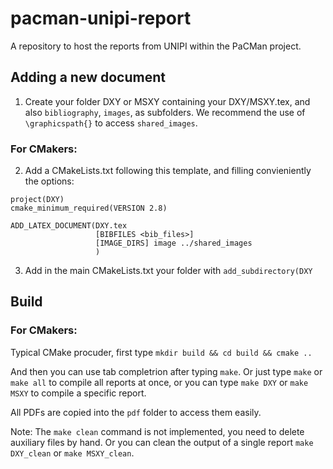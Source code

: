 # pacman-unipi-report

A repository to host the reports from UNIPI within the PaCMan project.


## Adding a new document

1. Create your folder DXY or MSXY containing your DXY/MSXY.tex, and also `bibliography`, `images`, as subfolders. We recommend the use of `\graphicspath{}` to access `shared_images`.

### For CMakers:

2. Add a CMakeLists.txt following this template, and filling convieniently the options:

```
project(DXY)
cmake_minimum_required(VERSION 2.8)

ADD_LATEX_DOCUMENT(DXY.tex
                   [BIBFILES <bib_files>]
                   [IMAGE_DIRS] image ../shared_images
                   )
```

3. Add in the main CMakeLists.txt your folder with `add_subdirectory(DXY`

## Build

### For CMakers:

Typical CMake procuder, first type `mkdir build && cd build && cmake ..`

And then you can use tab completrion after typing `make`. Or just type `make` or `make all` to compile all reports at once, or you can type `make DXY` or `make MSXY` to compile a specific report.

All PDFs are copied into the `pdf` folder to access them easily.

Note: The `make clean` command is not implemented, you need to delete auxiliary files by hand. Or you can clean the output of a single report `make DXY_clean` or `make MSXY_clean`.
